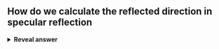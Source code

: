 ## How do we calculate the reflected direction in specular reflection
<details>
<summary><b>Reveal answer</b></summary>
r = 2 * dot(n,L) * n - L<br><img src="../../../../../media/paste-0d358daa8d21cb58a3ec248d85671d95f63fc3d0.jpg"><br><br>where<br>r is the direction<br>n is the surface normal<br>L is direction to light&nbsp;<img src="../../../../../media/paste-1e9a84320963f63cfa5a2ccc1149614829be3e0c.jpg"><br>- d is distance to light,&nbsp;<img src="../../../../../media/paste-a8a1caba88afdbb00786dff705c1cd0634769aec.jpg"><br>
</details>
